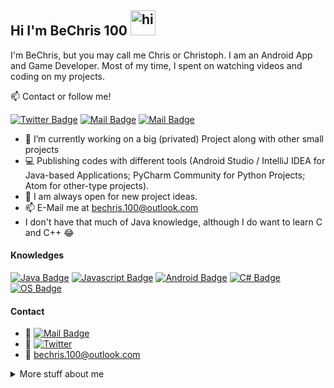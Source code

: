 ## Hi I'm BeChris 100 <img src="https://user-images.githubusercontent.com/1303154/88677602-1635ba80-d120-11ea-84d8-d263ba5fc3c0.gif" width="40px" alt="hi">

I'm BeChris, but you may call me Chris or Christoph. I am an Android App and Game Developer. Most of my time, I spent on watching videos and coding on my projects.

:mailbox: Contact or follow me!

[![Twitter Badge](https://img.shields.io/badge/-@BeChris100-1ca0f1?style=flat&labelColor=1ca0f1&logo=twitter&logoColor=white&link=https://twitter.com/Ipenywis)](https://twitter.com/BeChris100)
[![Mail Badge](https://img.shields.io/badge/-@bechris100-00ffaf?style=flat&labelColor=00ffaf&logo=instagram&logoColor=white)](https://instagram.com/bechris100)
[![Mail Badge](https://img.shields.io/badge/-BeChris%20100-c0392b?style=flat&labelColor=c0392b&logo=gmail&logoColor=white)](mailto:bechris.100@outlook.com)

- 🔭 I’m currently working on a big (privated) Project along with other small projects
- :computer: Publishing codes with different tools (Android Studio / IntelliJ IDEA for Java-based Applications; PyCharm Community for Python Projects; Atom for other-type projects).
- 🤔 I am always open for new project ideas.
- 📫 E-Mail me at bechris.100@outlook.com
- I don't have that much of Java knowledge, although I do want to learn C and C++ 😂

#### Knowledges

[![Java Badge](https://img.shields.io/badge/-Java-007acc?style=for-the-badge&labelColor=black&logo=node.js&logoColor=e535ab)](#)
[![Javascript Badge](https://img.shields.io/badge/-Javascript-F0DB4F?style=for-the-badge&labelColor=black&logo=javascript&logoColor=F0DB4F)](#)
[![Android Badge](https://img.shields.io/badge/-Android-cc5e13?style=for-the-badge&labelColor=black&logo=android&logoColor=c69676)](#)
[![C# Badge](https://img.shields.io/badge/-C_Sharp-3f13c4?style=for-the-badge&labelColor=black&logo=csharp&logoColor=c69676)](#)
[![OS Badge](https://img.shields.io/badge/-Operating%20Systems-a8161c?style=for-the-badge&labelColor=black)](#)

#### Contact
- :paperclip: [![Mail Badge](https://img.shields.io/badge/-@bechris100-00ffaf?style=flat&labelColor=13cabf&logo=instagram&logoColor=white)](https://instagram.com/bechris100)
- :paperclip: [![Twitter](https://img.shields.io/twitter/url/https/twitter.com/cloudposse.svg?style=social&label=Follow%20%40bechris100)](https://twitter.com/BeChris100)
- :email: bechris.100@outlook.com

<details>
<summary>
  More stuff about me
</summary>

<br >

I love coding on my projects and doing stuff that probably no one ever did. In other words, I am just the way it is but in a difficult way.

#### Coding Stats

```text
Java              ##############------
HTML              ########------------
CSS               ####----------------
JavaScript        ##------------------
C#                #####---------------
C                 #-------------------
C++               #-------------------
Python            ######--------------
```

#### Github Stats

![Stats from BeChris100 on GitHub](https://github-readme-stats.vercel.app/api?username=bechris100&count_private=true&theme=dark&hide=prs)

</details>
